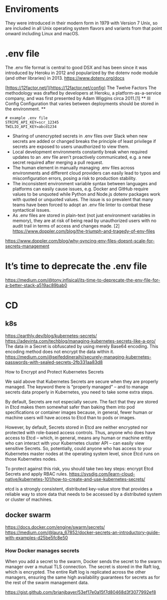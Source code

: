 # Enviroments
They were introduced in their modern form in 1979 with Version 7 Unix, so are included in all Unix operating system flavors and variants from that point onward including Linux and macOS.

# .env file
The .env file format is central to good DSX and has been since it was introduced by Heroku in 2012 and popularized by the dotenv node module (and other libraries) in 2013.
https://www.dotenv.org/docs

[https://12factor.net/](https://12factor.net/config)
The Twelve Factors
The methodology was drafted by developers at Heroku, a platform-as-a-service company, and was first presented by Adam Wiggins circa 2011.[1]
** III 	Config 	Configuration that varies between deployments should be stored in the environment. **

```
# example .env file
STRIPE_API_KEY=scr_12345
TWILIO_API_KEY=abcd1234
```

- Sharing of unencrypted secrets in .env files over Slack when new secrets are added or changed breaks the principle of least privilege if secrets are exposed to users unauthorized to view them.
- Local development environments constantly break when required updates to an .env file aren't proactively communicated, e.g. a new secret required after merging a pull request.
- The human element in manually managing .env files across environments and different cloud providers can easily lead to typos and misconfiguration errors, posing a risk to production stability.
- The inconsistent environment variable syntax between languages and platforms can easily cause issues, e.g. Docker and GitHub require values to be unquoted while Python and Node.js dotenv packages work with quoted or unquoted values. The issue is so prevalent that many teams have been forced to adopt an .env file linter to combat these syntactical issues.
- As .env files are stored in plain-text (not just environment variables in memory), they are at risk of being read by unauthorized users with no audit trail in terms of access and changes made.
    [2] https://www.doppler.com/blog/the-triumph-and-tragedy-of-env-files

https://www.doppler.com/blog/why-syncing-env-files-doesnt-scale-for-secrets-management

# It’s time to deprecate the .env file
https://medium.com/@tony.infisical/its-time-to-deprecate-the-env-file-for-a-better-stack-a519ac89bab0

# CD

## k8s
https://earthly.dev/blog/kubernetes-secrets/
https://adevinta.com/techblog/managing-kubernetes-secrets-like-a-pro/
The data in a Secret is obfuscated by using merely Base64 encoding. This encoding method does not encrypt the data within it.
https://medium.com/@seifeddinerajhi/securely-managing-kubernetes-passwords-with-sealed-secrets-2fb331aa83d8


How to Encrypt and Protect Kubernetes Secrets

We said above that Kubernetes Secrets are secure when they are properly managed. The keyword there is “properly managed” – and to manage secrets data properly in Kubernetes, you need to take some extra steps.

By default, Secrets are not especially secure. The fact that they are stored in Etcd makes them somewhat safer than baking them into pod specifications or container images because, in general, fewer human or machine users will have access to Etcd than to pods or images.

However, by default, Secrets stored in Etcd are neither encrypted nor protected with role-based access controls. Thus, anyone who does have access to Etcd – which, in general, means any human or machine entity who can interact with your Kubernetes cluster API – can easily view sensitive Secrets. So, potentially, could anyone who has access to your Kubernetes master nodes at the operating system level, since Etcd runs on those Kubernetes nodes.

To protect against this risk, you should take two key steps: encrypt Etcd Secrets and apply RBAC rules.
https://sysdig.com/learn-cloud-native/kubernetes-101/how-to-create-and-use-kubernetes-secrets/


etcd is a strongly consistent, distributed key-value store that provides a reliable way to store data that needs to be accessed by a distributed system or cluster of machines.

## docker swarm
https://docs.docker.com/engine/swarm/secrets/
https://medium.com/@laura_67852/docker-secrets-an-introductory-guide-with-examples-d25be5fc8e50
### How Docker manages secrets
When you add a secret to the swarm, Docker sends the secret to the swarm manager over a mutual TLS connection. The secret is stored in the Raft log, which is encrypted. The entire Raft log is replicated across the other managers, ensuring the same high availability guarantees for secrets as for the rest of the swarm management data.

https://gist.github.com/brianjbayer/53ef17e0a15f7d80468d3f3077992ef8
